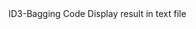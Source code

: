 <meta name="google-site-verification" content="HC1JiMrfBSVyqJRM3xmI7mGod5xx9d7tBLlT-RffAoQ" />
ID3-Bagging Code
Display result in text file
